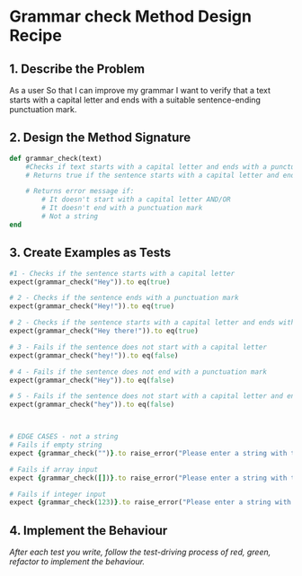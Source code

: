 # Grammar check Method Design Recipe

## 1. Describe the Problem

As a user
So that I can improve my grammar
I want to verify that a text starts with a capital letter and ends with a suitable sentence-ending punctuation mark.

## 2. Design the Method Signature

```ruby
def grammar_check(text)
    #Checks if text starts with a capital letter and ends with a punctuation mark
    # Returns true if the sentence starts with a capital letter and ends with a punctuation mark 

    # Returns error message if: 
        # It doesn't start with a capital letter AND/OR
        # It doesn't end with a punctuation mark
        # Not a string 
end 

```

## 3. Create Examples as Tests
```ruby
#1 - Checks if the sentence starts with a capital letter
expect(grammar_check("Hey")).to eq(true)

# 2 - Checks if the sentence ends with a punctuation mark 
expect(grammar_check("Hey!")).to eq(true)

# 2 - Checks if the sentence starts with a capital letter and ends with a punctuation mark 
expect(grammar_check("Hey there!")).to eq(true)

# 3 - Fails if the sentence does not start with a capital letter
expect(grammar_check("hey!")).to eq(false)

# 4 - Fails if the sentence does not end with a punctuation mark
expect(grammar_check("Hey")).to eq(false)

# 5 - Fails if the sentence does not start with a capital letter and end with a punctuation mark
expect(grammar_check("hey")).to eq(false)



# EDGE CASES - not a string
# Fails if empty string
expect {grammar_check("")}.to raise_error("Please enter a string with two or more characters!")

# Fails if array input
expect {grammar_check([])}.to raise_error("Please enter a string with two or more characters!")

# Fails if integer input
expect {grammar_check(123)}.to raise_error("Please enter a string with two or more characters!")

```


## 4. Implement the Behaviour

_After each test you write, follow the test-driving process of red, green, refactor to implement the behaviour._